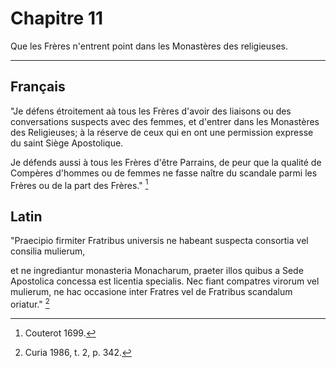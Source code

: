 # Chapitre 11

Que les Frères n'entrent point dans les Monastères des religieuses.

***

## Français

"Je défens étroitement aà tous les Frères d'avoir des liaisons ou des conversations suspects avec des femmes, et d'entrer dans les Monastères des Religieuses; à la réserve de ceux qui en ont une permission expresse du saint Siège Apostolique.

Je défends aussi à tous les Frères d'être Parrains, de peur que la qualité de Compères d'hommes ou de femmes ne fasse naître du scandale parmi les Frères ou de la part des Frères." [^1]

[^1]: Couterot 1699.

## Latin

"Praecipio firmiter Fratribus universis ne habeant suspecta consortia vel consilia mulierum, 

et ne ingrediantur monasteria Monacharum, praeter illos quibus a Sede Apostolica concessa est licentia specialis. Nec fiant compatres virorum vel mulierum, ne hac occasione inter Fratres vel de Fratribus scandalum oriatur." [^2]

[^2]: Curia 1986, t. 2, p. 342.

